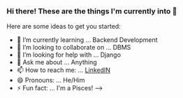 ### Hi there! These are the things I'm currently into 👋


Here are some ideas to get you started:

- 🌱 I’m currently learning ... Backend Development
- 👯 I’m looking to collaborate on ... DBMS
- 🤔 I’m looking for help with ... Django
- 💬 Ask me about ... Anything
- 📫 How to reach me: ... [LinkedIN](www.linkedin.com/in/biswarup-roy-222515191)
- 😄 Pronouns: ... He/Him
- ⚡ Fun fact: ... I'm a Pisces!
-->
